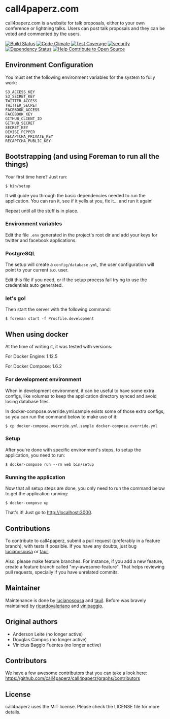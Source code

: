 

# call4paperz.com

call4paperz.com is a website for talk proposals, either to your own conference
or lightning talks. Users can post talk proposals and they can be voted and
commented by the users.

[![Build Status](https://travis-ci.org/call4paperz/call4paperz.svg)](https://travis-ci.org/call4paperz/call4paperz)
[![Code Climate](https://codeclimate.com/github/call4paperz/call4paperz/badges/gpa.svg)](https://codeclimate.com/github/call4paperz/call4paperz)
[![Test Coverage](https://codeclimate.com/github/call4paperz/call4paperz/badges/coverage.svg)](https://codeclimate.com/github/call4paperz/call4paperz/coverage)
[![security](https://hakiri.io/github/call4paperz/call4paperz/master.svg)](https://hakiri.io/github/call4paperz/call4paperz/master)
[![Dependency Status](https://gemnasium.com/badges/github.com/call4paperz/call4paperz.svg)](https://gemnasium.com/github.com/call4paperz/call4paperz)
[![Help Contribute to Open Source](https://www.codetriage.com/call4paperz/call4paperz/badges/users.svg)](https://www.codetriage.com/call4paperz/call4paperz)

## Environment Configuration

You must set the following environment variables for the system to fully work:

    S3_ACCESS_KEY
    S3_SECRET_KEY
    TWITTER_ACCESS
    TWITTER_SECRET
    FACEBOOK_ACCESS
    FACEBOOK_KEY
    GITHUB_CLIENT_ID
    GITHUB_SECRET
    SECRET_KEY
    DEVISE_PEPPER
    RECAPTCHA_PRIVATE_KEY
    RECAPTCHA_PUBLIC_KEY

## Bootstrapping (and using Foreman to run all the things)

Your first time here? Just run:

```
$ bin/setup
```

It will guide you through the basic dependencies needed to run the application.
You can run it, see if it yells at you, fix it... and run it again!

Repeat until all the stuff is in place.

### Environment variables

Edit the file `.env` generated in the project's root dir and add your keys for
twitter and facebook applications.

### PostgreSQL

The setup will create a `config/database.yml`, the user configuration will point
to your current s.o. user.

Edit this file if you need, or if the setup process fail trying to use the
credentials auto generated.

### let's go!

Then start the server with the following command:

```
$ foreman start -f Procfile.development
```

## When using docker

At the time of writing it, it was tested with versions:

For Docker Engine: 1.12.5

For Docker Compose: 1.6.2

### For development environment

When in development environment, it can be useful to have some extra configs,
like volumes to keep the application directory synced and avoid losing database files.

In docker-compose.override.yml.sample exists some of those extra configs, so you
can run the command below to make use of it:

`$ cp docker-compose.override.yml.sample docker-compose.override.yml`

### Setup

After you're done with specific environment's steps,
to setup the application, you need to run:

```
$ docker-compose run --rm web bin/setup
```

### Running the application

Now that all setup steps are done, you only need to run the command below
to get the application running:

```
$ docker-compose up
```

That's it! Just go to <http://localhost:3000>.

## Contributions

To contribute to call4paperz, submit a pull request (preferably in a feature
branch), with tests if possible. If you have any doubts, just bug
[lucianosousa](https://github.com/lucianosousa) or [tauil](https://github.com/tauil).

Also, please make feature branches. For instance, if you add a new
feature, create a feature branch called "my-awesome-feature". That
helps reviewing pull requests, specially if you have unrelated
commits.

## Maintainer
Maintenance is done by [lucianosousa](https://github.com/lucianosousa) and [tauil](https://github.com/tauil).
Before was bravely maintained by [ricardovaleriano](https://github.com/ricardovaleriano) and [vinibaggio](https://github.com/vinibaggio).

## Original authors
- Anderson Leite (no longer active)
- Douglas Campos (no longer active)
- Vinicius Baggio Fuentes (no longer active)

## Contributors
We have a few awesome contributors that you can take a look here: https://github.com/call4paperz/call4paperz/graphs/contributors

## License
call4paperz uses the MIT license. Please check the LICENSE file for more details.
